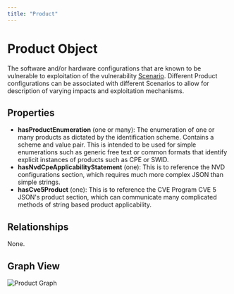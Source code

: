 ```yaml
---
title: "Product"
---
```


# Product Object

The software and/or hardware configurations that are known to be vulnerable to exploitation of the vulnerability [Scenario](../scenario).  Different Product configurations can be associated with different Scenarios to allow for description of varying impacts and exploitation mechanisms. 

## Properties

- **hasProductEnumeration** (one or many): The enumeration of one or many products as dictated by the identification scheme. Contains a scheme and value pair. This is intended to be used for simple enumerations such as generic free text or common formats that identify explicit instances of products such as CPE or SWID.
- **hasNvdCpeApplicabilityStatement** (one): This is to reference the NVD configurations section, which requires much more complex JSON than simple strings.
- **hasCve5Product** (one): This is to reference the CVE Program CVE 5 JSON's product section, which can communicate many complicated methods of string based product applicability.

## Relationships

None.

## Graph View
![Product Graph](/figures/graphsnippets/ProductSnippet.png "Product Graph")